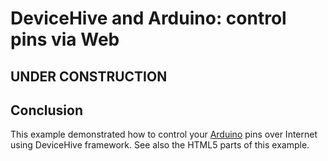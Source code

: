 DeviceHive and Arduino: control pins via Web
============================================

[Raspberry Pi]: http://www.raspberrypi.org "Raspberry Pi official site"
[DeviceHive]: http://www.devicehive.com "DeviceHive official site"
[Arduino]: http://arduino.cc/en/ "Arduino official site"



UNDER CONSTRUCTION
------------------


Conclusion
----------

This example demonstrated how to control your [Arduino] pins over Internet
using DeviceHive framework. See also the HTML5 parts of this example.
